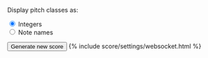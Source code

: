 Display pitch classes as:
<div style="margin: 1em 0;">
    <input type="radio" name="settings-pc-display" value="integer" checked> Integers<br>
    <input type="radio" name="settings-pc-display" value="name"> Note names<br>
</div>
<button id="settings-generate">Generate new score</button>
{% include score/settings/websocket.html %}
